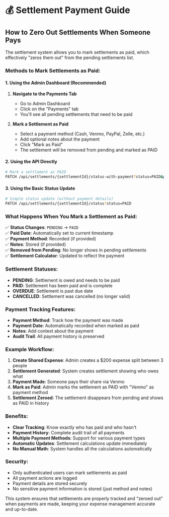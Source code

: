 # 💰 Settlement Payment Guide

## How to Zero Out Settlements When Someone Pays

The settlement system allows you to mark settlements as paid, which effectively "zeros them out" from the pending settlements list.

### **Methods to Mark Settlements as Paid:**

#### **1. Using the Admin Dashboard (Recommended)**

1. **Navigate to the Payments Tab**
   - Go to Admin Dashboard
   - Click on the "Payments" tab
   - You'll see all pending settlements that need to be paid

2. **Mark a Settlement as Paid**
   - Select a payment method (Cash, Venmo, PayPal, Zelle, etc.)
   - Add optional notes about the payment
   - Click "Mark as Paid"
   - The settlement will be removed from pending and marked as PAID

#### **2. Using the API Directly**

```bash
# Mark a settlement as PAID
PATCH /api/settlements/{settlementId}/status-with-payment?status=PAID&paymentMethod=Venmo&notes=Paid via Venmo
```

#### **3. Using the Basic Status Update**

```bash
# Simple status update (without payment details)
PATCH /api/settlements/{settlementId}/status?status=PAID
```

### **What Happens When You Mark a Settlement as Paid:**

✅ **Status Changes**: `PENDING` → `PAID`  
✅ **Paid Date**: Automatically set to current timestamp  
✅ **Payment Method**: Recorded (if provided)  
✅ **Notes**: Stored (if provided)  
✅ **Removed from Pending**: No longer shows in pending settlements  
✅ **Settlement Calculator**: Updated to reflect the payment  

### **Settlement Statuses:**

- **PENDING**: Settlement is owed and needs to be paid
- **PAID**: Settlement has been paid and is complete
- **OVERDUE**: Settlement is past due date
- **CANCELLED**: Settlement was cancelled (no longer valid)

### **Payment Tracking Features:**

- **Payment Method**: Track how the payment was made
- **Payment Date**: Automatically recorded when marked as paid
- **Notes**: Add context about the payment
- **Audit Trail**: All payment history is preserved

### **Example Workflow:**

1. **Create Shared Expense**: Admin creates a $200 expense split between 3 people
2. **Settlement Generated**: System creates settlement showing who owes what
3. **Payment Made**: Someone pays their share via Venmo
4. **Mark as Paid**: Admin marks the settlement as PAID with "Venmo" as payment method
5. **Settlement Zeroed**: The settlement disappears from pending and shows as PAID in history

### **Benefits:**

- **Clear Tracking**: Know exactly who has paid and who hasn't
- **Payment History**: Complete audit trail of all payments
- **Multiple Payment Methods**: Support for various payment types
- **Automatic Updates**: Settlement calculations update immediately
- **No Manual Math**: System handles all the calculations automatically

### **Security:**

- Only authenticated users can mark settlements as paid
- All payment actions are logged
- Payment details are stored securely
- No sensitive payment information is stored (just method and notes)

This system ensures that settlements are properly tracked and "zeroed out" when payments are made, keeping your expense management accurate and up-to-date.
